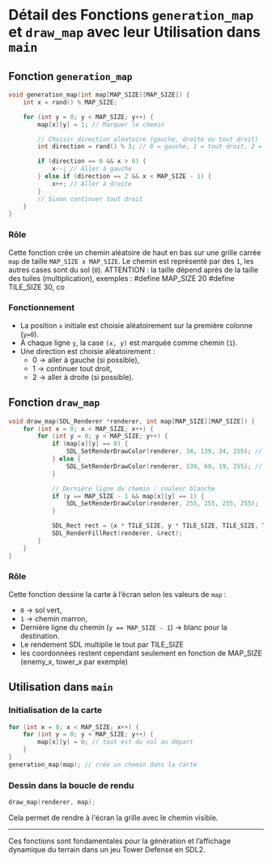 
# Détail des Fonctions `generation_map` et `draw_map` avec leur Utilisation dans `main`

## Fonction `generation_map`

```c
void generation_map(int map[MAP_SIZE][MAP_SIZE]) {
    int x = rand() % MAP_SIZE; 

    for (int y = 0; y < MAP_SIZE; y++) {
        map[x][y] = 1; // Marquer le chemin

        // Choisir direction aléatoire (gauche, droite ou tout droit)
        int direction = rand() % 3; // 0 = gauche, 1 = tout droit, 2 = droite

        if (direction == 0 && x > 0) {
            x--; // Aller à gauche
        } else if (direction == 2 && x < MAP_SIZE - 1) {
            x++; // Aller à droite
        }
        // Sinon continuer tout droit
    }
}
```

### Rôle

Cette fonction crée un chemin aléatoire de haut en bas sur une grille carrée `map` de taille `MAP_SIZE x MAP_SIZE`. Le chemin est représenté par des `1`, les autres cases sont du sol (`0`). ATTENTION : la taille dépend après de la taille des tuiles (multiplication), exemples : #define MAP_SIZE 20
#define TILE_SIZE 30, co

### Fonctionnement

- La position `x` initiale est choisie aléatoirement sur la première colonne (`y=0`).
- À chaque ligne `y`, la case `(x, y)` est marquée comme chemin (`1`).
- Une direction est choisie aléatoirement :
  - 0 → aller à gauche (si possible),
  - 1 → continuer tout droit,
  - 2 → aller à droite (si possible).

## Fonction `draw_map`

```c
void draw_map(SDL_Renderer *renderer, int map[MAP_SIZE][MAP_SIZE]) {
    for (int x = 0; x < MAP_SIZE; x++) {
        for (int y = 0; y < MAP_SIZE; y++) {
            if (map[x][y] == 0) {
                SDL_SetRenderDrawColor(renderer, 34, 139, 34, 255); // Vert (sol)
            } else {
                SDL_SetRenderDrawColor(renderer, 139, 69, 19, 255); // Marron (chemin)
            }

            // Dernière ligne du chemin : couleur blanche
            if (y == MAP_SIZE - 1 && map[x][y] == 1) {
                SDL_SetRenderDrawColor(renderer, 255, 255, 255, 255);
            }

            SDL_Rect rect = {x * TILE_SIZE, y * TILE_SIZE, TILE_SIZE, TILE_SIZE};
            SDL_RenderFillRect(renderer, &rect);
        }
    }
}
```

### Rôle

Cette fonction dessine la carte à l’écran selon les valeurs de `map` :
- `0` → sol vert,
- `1` → chemin marron,
- Dernière ligne du chemin (`y == MAP_SIZE - 1`) → blanc pour la destination.
- Le rendement SDL multiplie le tout par TILE_SIZE
- les coordonnées restent cependant seulement en fonction de MAP_SIZE (enemy_x, tower_x par exemple) 

## Utilisation dans `main`

### Initialisation de la carte

```c
for (int x = 0; x < MAP_SIZE; x++) {
    for (int y = 0; y < MAP_SIZE; y++) {
        map[x][y] = 0; // tout est du sol au départ
    }
}
generation_map(map); // crée un chemin dans la carte
```

### Dessin dans la boucle de rendu

```c
draw_map(renderer, map);
```

Cela permet de rendre à l'écran la grille avec le chemin visible.

---

Ces fonctions sont fondamentales pour la génération et l’affichage dynamique du terrain dans un jeu Tower Defense en SDL2.
